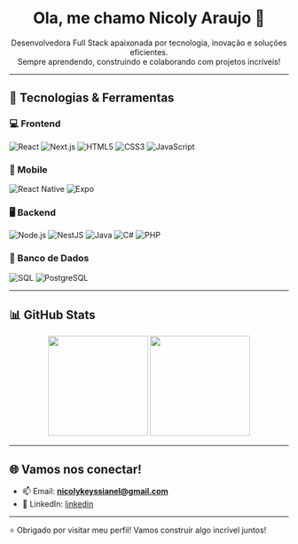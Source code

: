 <h1 align="center">Ola, me chamo Nicoly Araujo 👋</h1>

<p align="center">
  Desenvolvedora Full Stack apaixonada por tecnologia, inovação e soluções eficientes.<br>
  Sempre aprendendo, construindo e colaborando com projetos incríveis!
</p>

---

## 🚀 Tecnologias & Ferramentas

### 💻 Frontend
![React](https://img.shields.io/badge/-ReactJS-61DAFB?style=for-the-badge&logo=react&logoColor=000) 
![Next.js](https://img.shields.io/badge/-Next.js-000000?style=for-the-badge&logo=next.js&logoColor=ffffff)
![HTML5](https://img.shields.io/badge/-HTML5-E34F26?style=for-the-badge&logo=html5&logoColor=ffffff)
![CSS3](https://img.shields.io/badge/-CSS3-1572B6?style=for-the-badge&logo=css3)
![JavaScript](https://img.shields.io/badge/-JavaScript-F7DF1E?style=for-the-badge&logo=javascript&logoColor=000)

### 📱 Mobile
![React Native](https://img.shields.io/badge/-React%20Native-61DAFB?style=for-the-badge&logo=react&logoColor=000)
![Expo](https://img.shields.io/badge/-Expo-000020?style=for-the-badge&logo=expo&logoColor=white)

### 🖥️ Backend
![Node.js](https://img.shields.io/badge/-Node.js-339933?style=for-the-badge&logo=node.js&logoColor=white)
![NestJS](https://img.shields.io/badge/-NestJS-E0234E?style=for-the-badge&logo=nestjs&logoColor=white)
![Java](https://img.shields.io/badge/-Java-007396?style=for-the-badge&logo=java&logoColor=white)
![C#](https://img.shields.io/badge/-CSharp-239120?style=for-the-badge&logo=c-sharp&logoColor=white)
![PHP](https://img.shields.io/badge/-PHP-777BB4?style=for-the-badge&logo=php&logoColor=white)

### 💾 Banco de Dados
![SQL](https://img.shields.io/badge/-SQL-4479A1?style=for-the-badge&logo=postgresql&logoColor=white)
![PostgreSQL](https://img.shields.io/badge/-PostgreSQL-336791?style=for-the-badge&logo=postgresql&logoColor=white)

---

## 📊 GitHub Stats

<p align="center">
  <img height="180em" src="https://github-readme-stats.vercel.app/api?username=Nicolykey&show_icons=true&theme=radical" />
  <img height="180em" src="https://github-readme-stats.vercel.app/api/top-langs/?username=Nicolykey&layout=compact&theme=radical"/>
</p>

---

## 🌐 Vamos nos conectar!

- 📫 Email: **nicolykeyssianel@gmail.com**  
- 💼 LinkedIn: [linkedin](linkedin.com/in/nicoly-keyssiane-lima-araujo-a45594248)

---

⭐ Obrigado por visitar meu perfil! Vamos construir algo incrível juntos!
